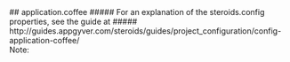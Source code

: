 <!-- .slide: data-background="../assets/images/bg-coffee.gif" -->
<div class="coffee">
##  application.coffee
##### For an explanation of the steroids.config properties, see the guide at 
##### http://guides.appgyver.com/steroids/guides/project_configuration/config-application-coffee/
</div>
Note:
